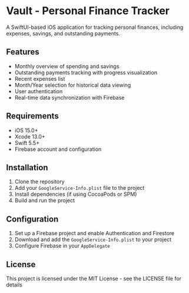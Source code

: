 # Vault - Personal Finance Tracker

A SwiftUI-based iOS application for tracking personal finances, including expenses, savings, and outstanding payments.

## Features

- Monthly overview of spending and savings
- Outstanding payments tracking with progress visualization
- Recent expenses list
- Month/Year selection for historical data viewing
- User authentication
- Real-time data synchronization with Firebase

## Requirements

- iOS 15.0+
- Xcode 13.0+
- Swift 5.5+
- Firebase account and configuration

## Installation

1. Clone the repository
2. Add your `GoogleService-Info.plist` file to the project
3. Install dependencies (if using CocoaPods or SPM)
4. Build and run the project

## Configuration

1. Set up a Firebase project and enable Authentication and Firestore
2. Download and add the `GoogleService-Info.plist` to your project
3. Configure Firebase in your `AppDelegate`

## License

This project is licensed under the MIT License - see the LICENSE file for details
